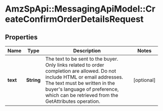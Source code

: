 # AmzSpApi::MessagingApiModel::CreateConfirmOrderDetailsRequest

## Properties
Name | Type | Description | Notes
------------ | ------------- | ------------- | -------------
**text** | **String** | The text to be sent to the buyer. Only links related to order completion are allowed. Do not include HTML or email addresses. The text must be written in the buyer&#x27;s language of preference, which can be retrieved from the GetAttributes operation. | [optional] 

